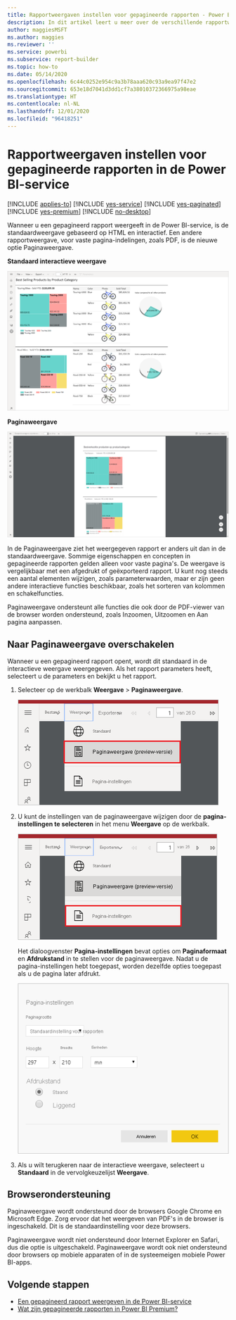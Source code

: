 ```yaml
---
title: Rapportweergaven instellen voor gepagineerde rapporten - Power BI
description: In dit artikel leert u meer over de verschillende rapportweergaven die beschikbaar zijn voor gepagineerde rapporten in de Power BI-service.
author: maggiesMSFT
ms.author: maggies
ms.reviewer: ''
ms.service: powerbi
ms.subservice: report-builder
ms.topic: how-to
ms.date: 05/14/2020
ms.openlocfilehash: 6c44c0252e954c9a3b78aaa620c93a9ea97f47e2
ms.sourcegitcommit: 653e18d7041d3dd1cf7a38010372366975a98eae
ms.translationtype: HT
ms.contentlocale: nl-NL
ms.lasthandoff: 12/01/2020
ms.locfileid: "96418251"
---
```

# <a name="set-report-views-for-paginated-reports-in-the-power-bi-service"></a>Rapportweergaven instellen voor gepagineerde rapporten in de Power BI-service

[!INCLUDE [applies-to](../includes/applies-to.md)] [!INCLUDE [yes-service](../includes/yes-service.md)] [!INCLUDE [yes-paginated](../includes/yes-paginated.md)] [!INCLUDE [yes-premium](../includes/yes-premium.md)] [!INCLUDE [no-desktop](../includes/no-desktop.md)] 

Wanneer u een gepagineerd rapport weergeeft in de Power BI-service, is de standaardweergave gebaseerd op HTML en interactief. Een andere rapportweergave, voor vaste pagina-indelingen, zoals PDF, is de nieuwe optie Paginaweergave.

**Standaard interactieve weergave**

![Standaardweergave](media/page-view/power-bi-paginated-default-view.png)

**Paginaweergave**

![Paginaweergave](media/page-view/power-bi-paginated-page-view.png)

In de Paginaweergave ziet het weergegeven rapport er anders uit dan in de standaardweergave. Sommige eigenschappen en concepten in gepagineerde rapporten gelden alleen voor vaste pagina's. De weergave is vergelijkbaar met een afgedrukt of geëxporteerd rapport. U kunt nog steeds een aantal elementen wijzigen, zoals parameterwaarden, maar er zijn geen andere interactieve functies beschikbaar, zoals het sorteren van kolommen en schakelfuncties.

Paginaweergave ondersteunt alle functies die ook door de PDF-viewer van de browser worden ondersteund, zoals Inzoomen, Uitzoomen en Aan pagina aanpassen.

## <a name="switch-to-page-view"></a>Naar Paginaweergave overschakelen

Wanneer u een gepagineerd rapport opent, wordt dit standaard in de interactieve weergave weergegeven. Als het rapport parameters heeft, selecteert u de parameters en bekijkt u het rapport.

1. Selecteer op de werkbalk **Weergave** > **Paginaweergave**.

    ![Naar Paginaweergave overschakelen](media/page-view/power-bi-paginated-page-view-dropdown.png)

2. U kunt de instellingen van de paginaweergave wijzigen door de **pagina-instellingen te selecteren** in het menu **Weergave** op de werkbalk. 

    ![Pagina-instellingen selecteren](media/page-view/power-bi-paginated-page-settings-dropdown.png)
    
    Het dialoogvenster **Pagina-instellingen** bevat opties om **Paginaformaat** en **Afdrukstand** in te stellen voor de paginaweergave. Nadat u de pagina-instellingen hebt toegepast, worden dezelfde opties toegepast als u de pagina later afdrukt.
   
    ![Dialoogvenster Pagina-instellingen](media/page-view/power-bi-paginated-page-settings-dialog.png)

3. Als u wilt terugkeren naar de interactieve weergave, selecteert u **Standaard** in de vervolgkeuzelijst **Weergave**.

## <a name="browser-support"></a>Browserondersteuning

Paginaweergave wordt ondersteund door de browsers Google Chrome en Microsoft Edge. Zorg ervoor dat het weergeven van PDF's in de browser is ingeschakeld. Dit is de standaardinstelling voor deze browsers.

Paginaweergave wordt niet ondersteund door Internet Explorer en Safari, dus die optie is uitgeschakeld. Paginaweergave wordt ook niet ondersteund door browsers op mobiele apparaten of in de systeemeigen mobiele Power BI-apps.  


## <a name="next-steps"></a>Volgende stappen

- [Een gepagineerd rapport weergeven in de Power BI-service](../consumer/paginated-reports-view-power-bi-service.md)
- [Wat zijn gepagineerde rapporten in Power BI Premium?](paginated-reports-report-builder-power-bi.md)
